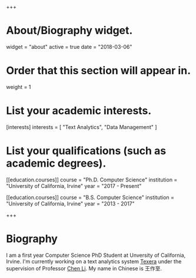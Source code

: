 +++
# About/Biography widget.
widget = "about"
active = true
date = "2018-03-06"

# Order that this section will appear in.
weight = 1

# List your academic interests.
[interests]
  interests = [
    "Text Analytics",
    "Data Management"
  ]

# List your qualifications (such as academic degrees).
[[education.courses]]
  course = "Ph.D. Computer Science"
  institution = "University of California, Irvine"
  year = "2017 - Present"

[[education.courses]]
  course = "B.S. Computer Science"
  institution = "University of California, Irvine"
  year = "2013 - 2017"
 
+++

# Biography

I am a first year Computer Science PhD Student at Unversity of California, Irvine. I'm currently working on a text analytics system [Texera](https://github.com/Texera/texera) under the supervision of Professor [Chen Li](https://chenli.ics.uci.edu/). My name in Chinese is 王作至.
